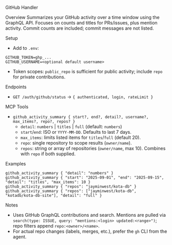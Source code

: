 GitHub Handler

Overview
Summarizes your GitHub activity over a time window using the GraphQL API. Focuses on counts and titles for PRs/issues, plus mention activity. Commit counts are included; commit messages are not listed.

Setup
- Add to `.env`:
```
GITHUB_TOKEN=ghp_...
GITHUB_USERNAME=<optional default username>
```
- Token scopes: `public_repo` is sufficient for public activity; include `repo` for private contributions.

Endpoints
- `GET /auth/github/status` → `{ authenticated, login, rateLimit }`

MCP Tools
- `github_activity_summary { start?, end?, detail?, username?, max_items?, repo?, repos? }`
  - `detail`: `numbers` | `titles` | `full` (default: `numbers`)
  - `start`/`end`: ISO or `YYYY-MM-DD`. Defaults to last 7 days.
  - `max_items`: limits listed items for `titles`/`full` (default 20).
  - `repo`: single repository to scope results (`owner/name`).
  - `repos`: string or array of repositories (`owner/name`, max 10). Combines with `repo` if both supplied.

Examples
```
github_activity_summary { "detail": "numbers" }
github_activity_summary { "start": "2025-09-01", "end": "2025-09-15", "detail": "titles", "max_items": 10 }
github_activity_summary { "repos": "jayminwest/kota-db" }
github_activity_summary { "repos": ["jayminwest/kota-db", "kotadb/kota-db-site"], "detail": "full" }
```

Notes
- Uses GitHub GraphQL contributions and search. Mentions are pulled via `search(type: ISSUE, query: "mentions:<login> updated:<range>")`; repo filters append `repo:<owner>/<name>`.
- For actual repo changes (labels, merges, etc.), prefer the `gh` CLI from the agent.
